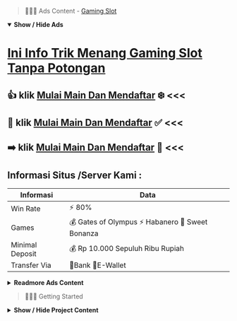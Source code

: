 > :red_circle::red_circle::red_circle: Ads Content - [Gaming Slot](https://atom.io/packages/gaming-slot)

<details open><summary><b>Show / Hide Ads</b></summary>

# [Ini Info Trik Menang Gaming Slot Tanpa Potongan](https://atom.io/packages/gaming-slot)
## :thumbsup: klik [Mulai Main Dan Mendaftar](https://178.128.112.84/casino/) :snowflake: <<< 
## :heart_decoration: klik [Mulai Main Dan Mendaftar](https://178.128.112.84/togel/) :white_check_mark: <<< 
## :arrow_right: klik [Mulai Main Dan Mendaftar](https://178.128.112.84/slot/microgaming/) :cake: <<< 

## Informasi Situs /Server Kami : 

| Informasi  | Data |
| ------------- | ------------- |
| Win Rate  | ⚡ 80% |
| Games  | 💰 Gates of Olympus ⚡ Habanero 🔱 Sweet Bonanza |
| Minimal Deposit  | 💰 Rp 10.000 Sepuluh Ribu Rupiah |
| Transfer Via  | 🏅Bank 🏅E-Wallet |

<details><summary><b>Readmore Ads Content</b></summary>

## Table Of Content
- [Cek Info Algoritma Slot Gacor](#slot-gacor)
- [Bet Kecil Slot Aztec Gems](#slot-aztec-gems)
- [Hasil Hack Gacor Bocoran Slot Gacor Hari Ini](#bocoran-slot-gacor-hari-ini)
- [Link Download Situs Game Slot Terpercaya](#situs-game-slot-terpercaya)
- [Daftar Slot Gacor Slot Gacor](#slot-gacor)
- [Rahasia Cheat Permainan Slot Sweet Bonanza](#permainan-slot-sweet-bonanza)
- [Rumus Putaran Slot 4d](#slot-4d)
- [Kode Rahasia Permainan Slot Sweet Bonanza](#permainan-slot-sweet-bonanza)
- [Slot Demo Link Slot Gacor 2022](#link-slot-gacor-2022)

## Slot Gacor
Trik lakukan mampu mengungguli slot pragmatic play yang ke-3 ini ialah menurut gunakan semesta chip yang ada. Di pada mainan pragmatic play kau dapat lakukan taruhan memanfaatkan chip, bukan hanya saja gunakan bet saja. Serta rata-rata chip ini dapat awak temukan dari sejumlah nasib-nasiban pragmatic berbentuk kepingan kecil dalam mana saudara bisa mendapatkan beberapa wujud kepingan. Kamu pula cuma-cuma lakukan memakai seluruhnya chip yang situ mempunyai didalam pertunjukan itu alias cuman memanfaatkan sebesar chip berkepanjangan sepadan serta keinginan kamu. Tetapi kalau awak akan merenggut keunggulan bermainnya, jadi sampeyan dianjurkan untuk gunakan seluruhnya chip. Soalnya karena mengikuti semuanya chip pada permainan, sebab itu awak dapat langsung memperoleh bonus di total yang besar.
## Slot Aztec Gems
Game Judi Slot Online Wild West Gold. Wild West Gold yakni slot pragmatic gacor video 5 gulungan sama 40 garis pembayaran. Muncul pakai RTP 96,51%, volatilitas tinggi, dengan kemenangan maksimum 10000x
## Bocoran Slot Gacor Hari Ini
Pasti tengah tersedia sebagian orang yang bertanya-tanya apasih itu Slot Gacor? Slot Gacor sendiri merupakan terma dari pertunjukan judi slot gacor gampang beroleh jackpot terbesar yang pun menunjukkan beraneka ragam cara kualitas daftar Slot Online Gacor Terbaik Gampang Menang Jackpot Saat Ini. Kami bagaikan BO Slot Resmi agentotoplay pada Indonesia menyampaikan belaka game slot online yang mampu berikan bettors slot gacor anti kalah hadiah jackpot serta kelipatan fantastis,karena kami mempunyai member terbesar serta winrate tertinggi.

## Situs Game Slot Terpercaya
Menyiapkan modal yang cukup, Persiapan model saja punya peranan yang sangat penting pula sangat berpengaruh di penentuan kemenangan. Jika Kamu memang sanggup memperoleh keunggulan makin sepele beserta terus punya waktu bertambah tidak sedikit bermain, lalu salah suatu taktik yang sanggup dikerjakan didefinisikan sebagai pakai menyiapkan modal yang cukup. Saudara mesti sanggup memahami betul kalau modal mematok banyak mengenai termasuk saja memastikan Seberapa lama Saudara sanggup bermain. Setidaknya saudara sepanjang masa mampu bermain sekalipun sudah mengalami kekalahan Jika anda mempunyai modal yang cukup.
## Slot Gacor
Sweet Bonanza Xmas adalah slot online yang bukan hendak mengecewakan Anda, memiliki banyak sifat salju menyenangkan, keunggulan yang besar berikut grafik yang indah melebihi terjemahan originalnya dekat slot Sweet Bonanza. Segera mainkan lagi ambil kemenangannya dekat situs online terpercayca Agentotoplay.
## Permainan Slot Sweet Bonanza
Ulasan Slot Gacor Gates of Olympus, Dengan win rate yang tinggi yaitu menerima 96,08%, Gates of Olympus merupakan kegemaran slotter pada Indonesia. Game dari Pragmatic Play ini dirilis pada tanggal 13 Feb 2021 bersama udah jadi game gacor slot online sejak dirilis. Alasan lainnya game gacor slot ini disukai sebab karya seni dengan desain grafis yang luar biasa. Gates of Olympus yakni game slot online no 1 alternatif slotter dekat dunia, Gate of Olympus lumayan dikena pakai RTP nya yang tinggi dalam atas 96% lalu jackpot maxwin yang pula super hebat yakni x5000.
## Slot 4d
Cari mainan yang jarang-jarang dimainkan banyak orang, Trik seterusnya yang patut kalian seandainya ialah kalau pakai pertunjukan yang jarang-jarang dimainkan. Tujuannya yakni agar kalian memperoleh satu buah kemenangan yang belum sempat kalian kalau untuk dapatkan.Jika mainan itu sudah ramai dimainkan kalian bisa jua mendapatkan jackpot maxwin yang hebat namun tidak tersedia salahnya terus apabila kalian menyedang mainan yang belum sudah kalian coba. Sebab sama pertunjukan yang terbatas disentuh sedang hendak amat ada pintu maupun kesempatan kemenangan yang bertambah banyak.
## Permainan Slot Sweet Bonanza
Satu masih judi slot gacor malam ini sepele maxwin dari situs pragmatic play yang wajib kamu seandainya yaitu gates of Olympus. judi slot ini terpopuler karena mengdopsi tema dewa zeus dekat pada pertunjukan nya. Petir zeus ini lah yang akan memberikan saudara bonus jackpot yang nilainya mampu menerima puluhan juta rupiah.Gates of Olympus sendiri terutama kali dalam luncurkan pada tanggal 13 febuari 2021. Meskipun terpandang setelah itu tetapi mainan judi online ini sudah menarik perhatian para bettor dekat dimanapun berada. Game slot online ini sendiri memiliki formasi 6x5 pakai 20 payline yang dapat melahirkan ketangkasan besar pada anda. Selain itu anda bisa meraih free spin 15x yang mampu memberikan kamu keunggulan yang luar biasa. Dengan semata renceh tersebut hingga tak {bertanya-tanya|kagum|takjub|tercengang|tergeleng-geleng|terkesima|terpana mainan gates of Olympus ini menjadi incaran bagi para bettor yang mau meraih ketengan besar terlebih berpeluang menjadi kaya raya.

## Link Slot Gacor 2022
Gunakan Seluruh Chip Yang Kamu Punya, Trik bagi mampu menggapai kemenangan slot pragmatic play yang ke-3 ini ialah melalui trik memanfaatkan semuanya chip yang ada. Pada mainan pragmatic play kau bisa kerjakan taruhan memanfaatkan chip, nggak semata-mata memanfaatkan bet saja. Serta rata-rata chip ini dapat saudara temukan dari berbilang pertaruhan pragmatic berbentuk kepingan kecil pada mana sampeyan bisa memperoleh beberapa wujud kepingan. Kamu pun sunyi bakal memanfaatkan seluruhnya chip yang anda mempunyai dekat pertunjukan itu maupun cuman gunakan berbilang chip hanya sesuai sepadan keinginan kamu. Namun kalaupun kau palar menaklukkan bermainnya, karenanya engkau dianjurkan kerjakan gunakan seluruhnya chip. Karena akibat memanfaatkan semata chip pada permainan, jadi awak langsung bisa mendapati bonus sama kuantitas yang besar.

</details>

</details>

> :red_circle::red_circle::red_circle: Getting Started

<details><summary><b>Show / Hide Project Content</b></summary>

#  Project Name / Title : 
ATPEngine Project #1
##  Getting Started : 
These instructions will get you a copy of the project up and running on your local machine for development and testing purposes. See deployment for notes on how to deploy the project on a live system.

##  Installation for ATPEngine Project #1 : 
A step by step guide that will tell you how to get the development environment up and running.
<ul><li>How to install #1</li><li>How to install #2</li><li>How to install #3</li><li>How to install #4</li><li>How to install #5</li><li>How to install #6</li></ul>

##  Usage : 
A few examples of useful commands and/or tasks.
<ul><li>Usage #1</li><li>Usage  #2</li><li>Usage  #3</li><li>Usage #4</li><li>Usage  #5</li><li>Usage  #6</li></ul>

##  Ads Links : 
Get To Know about our other ads.


[Slot Pragmatic Online Deposit Dana](https://atom.io/packages/slot-pragmatic)

[Coin Master Slot Online Deposit Dana](https://atom.io/packages/coin-master-slot)

[Slot Demo Rupiah Online Deposit Dana](https://atom.io/packages/slot-demo-rupiah)

[Slot Asia Online Deposit Dana](https://atom.io/packages/slot-asia)

[Main Slot Online Online Deposit Dana](https://atom.io/packages/main-slot-online)

[Slot Tanpa Deposit Online Deposit Dana](https://atom.io/packages/slot-tanpa-deposit)

##  Additional Project That Can Be Usefull : 
Get To Know about our other projects.


[ATPEngine Project #40](https://atom.io/packages/atpengine-project-40)

[ATPEngine Project #79](https://atom.io/packages/atpengine-project-79)

[ATPEngine Project #47](https://atom.io/packages/atpengine-project-47)

[ATPEngine Project #5](https://atom.io/packages/atpengine-project-5)

[ATPEngine Project #20](https://atom.io/packages/atpengine-project-20)

[ATPEngine Project #11](https://atom.io/packages/atpengine-project-11)

##  Master Project : 
Incase you want to know more about our master project, please visit [ATPEngine Home Project](https://atom.io/packages/atpengine-home-project)

</details>
